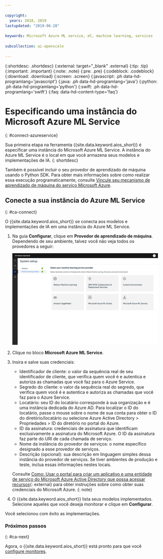 ```yaml
---

copyright:
  years: 2018, 2019
lastupdated: "2019-06-28"

keywords: Microsoft Azure ML service, ml, machine learning, services

subcollection: ai-openscale

---
```


{:shortdesc: .shortdesc}
{:external: target="_blank" .external}
{:tip: .tip}
{:important: .important}
{:note: .note}
{:pre: .pre}
{:codeblock: .codeblock}
{:download: .download}
{:screen: .screen}
{:javascript: .ph data-hd-programlang='javascript'}
{:java: .ph data-hd-programlang='java'}
{:python: .ph data-hd-programlang='python'}
{:swift: .ph data-hd-programlang='swift'}
{:faq: data-hd-content-type='faq'}

# Especificando uma instância do Microsoft Azure ML Service
{: #connect-azureservice}

Sua primeira etapa na ferramenta {{site.data.keyword.aios_short}} é especificar uma instância do Microsoft Azure ML Service. A instância do Azure ML Service é o local em que você armazena seus modelos e implementações de IA.
{: shortdesc}

Também é possível incluir o seu provedor de aprendizado de máquina usando o Python SDK. Para obter mais informações sobre como realizar essa execução programaticamente, consulte [Vincule seu mecanismo de aprendizado de máquina do serviço Microsoft Azure](/docs/services/ai-openscale?topic=ai-openscale-cml-azsrvconfig#cml-azsrvbind).

## Conecte a sua instância do Azure ML Service
{: #ca-connect}

O {{site.data.keyword.aios_short}} se conecta aos modelos e implementações de IA em uma instância do Azure ML Service.

1. Na guia **Configurar**, clique em **Provedor de aprendizado de máquina**. Dependendo de seu ambiente, talvez você não veja todos os provedores a seguir:

   ![A tela Selecionar seu provedor de serviços do mecanismo de aprendizado de máquina é mostrada com blocos para os mecanismos de aprendizado de máquina suportados](images/wos-machine-learning-providers-selection.png)

1.  Clique no bloco **Microsoft Azure ML Service**.
1.  Insira e salve suas credenciais:

    - Identificador de cliente: o valor da sequência real de seu identificador de cliente, que verifica quem você é e autentica e autoriza as chamadas que você faz para o Azure Service.
    - Segredo do cliente: o valor da sequência real do segredo, que verifica quem você é e autentica e autoriza as chamadas que você faz para o Azure Service.
    - Locatário: seu ID do locatário corresponde à sua organização e é uma instância dedicada do Azure AD. Para localizar o ID do locatário, passe o mouse sobre o nome de sua conta para obter o ID do diretório/locatário ou selecione Azure Active Directory > Propriedades > ID do diretório no portal do Azure.
    - ID da assinatura: credenciais de assinatura que identificam exclusivamente a assinatura do Microsoft Azure. O ID da assinatura faz parte do URI de cada chamada de serviço.
    - Nome da instância do provedor de serviços: o nome específico designado a esse provedor de serviços.
    - Descrição (opcional): sua descrição em linguagem simples dessa instância do provedor de serviços. Se tiver ambientes de produção e teste, inclua essas informações nestes locais.

    Consulte [Como: Usar o portal para criar um aplicativo e uma entidade de serviço do Microsoft Azure Active Directory que possa acessar recursos](https://docs.microsoft.com/en-us/azure/active-directory/develop/howto-create-service-principal-portal){: external} para obter instruções sobre como obter suas credenciais do Microsoft Azure.
    {: note}

1.  O {{site.data.keyword.aios_short}} lista seus modelos implementados. Selecione aqueles que você deseja monitorar e clique em **Configurar**.

Você selecionou com êxito as implementações.

### Próximos passos
{: #ca-next}

Agora, o {{site.data.keyword.aios_short}} está pronto para que você [configure monitores](/docs/services/ai-openscale?topic=ai-openscale-mo-config).
